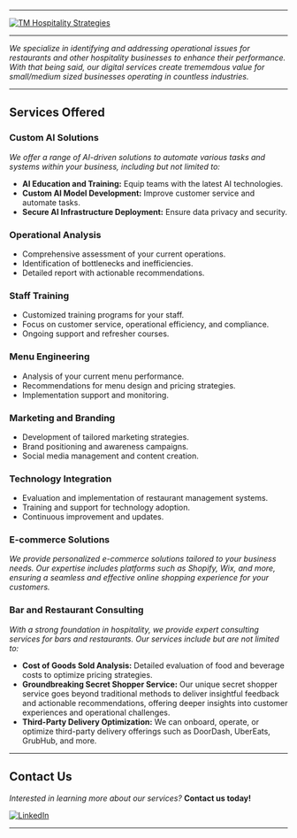 
---

[![TM Hospitality Strategies](https://img.shields.io/badge/-TM%20Hospitality%20Strategies-blue?logo=linkedin&logoColor=white)](https://www.linkedin.com/company/tm-hospitality-strategies/?viewAsMember=true)

---

_We specialize in identifying and addressing operational issues for restaurants and other hospitality businesses to enhance their performance. With that being said, our digital services create trememdous value for small/medium sized businesses operating in countless industries._

---

## Services Offered

### Custom AI Solutions
_We offer a range of AI-driven solutions to automate various tasks and systems within your business, including but not limited to:_
- **AI Education and Training:** Equip teams with the latest AI technologies.
- **Custom AI Model Development:** Improve customer service and automate tasks.
- **Secure AI Infrastructure Deployment:** Ensure data privacy and security.

### Operational Analysis
- Comprehensive assessment of your current operations.
- Identification of bottlenecks and inefficiencies.
- Detailed report with actionable recommendations.

### Staff Training
- Customized training programs for your staff.
- Focus on customer service, operational efficiency, and compliance.
- Ongoing support and refresher courses.

### Menu Engineering
- Analysis of your current menu performance.
- Recommendations for menu design and pricing strategies.
- Implementation support and monitoring.

### Marketing and Branding
- Development of tailored marketing strategies.
- Brand positioning and awareness campaigns.
- Social media management and content creation.

### Technology Integration
- Evaluation and implementation of restaurant management systems.
- Training and support for technology adoption.
- Continuous improvement and updates.

### E-commerce Solutions
_We provide personalized e-commerce solutions tailored to your business needs. Our expertise includes platforms such as Shopify, Wix, and more, ensuring a seamless and effective online shopping experience for your customers._

### Bar and Restaurant Consulting
_With a strong foundation in hospitality, we provide expert consulting services for bars and restaurants. Our services include but are not limited to:_
- **Cost of Goods Sold Analysis:** Detailed evaluation of food and beverage costs to optimize pricing strategies.
- **Groundbreaking Secret Shopper Service:** Our unique secret shopper service goes beyond traditional methods to deliver insightful feedback and actionable recommendations, offering deeper insights into customer experiences and operational challenges.
- **Third-Party Delivery Optimization:** We can onboard, operate, or optimize third-party delivery offerings such as DoorDash, UberEats, GrubHub, and more.

---

## Contact Us

_Interested in learning more about our services?_ **Contact us today!**

[![LinkedIn](https://img.shields.io/badge/LinkedIn-TM%20Hospitality%20Strategies-blue)](https://www.linkedin.com/company/tm-hospitality-strategies/?viewAsMember=true)

---
